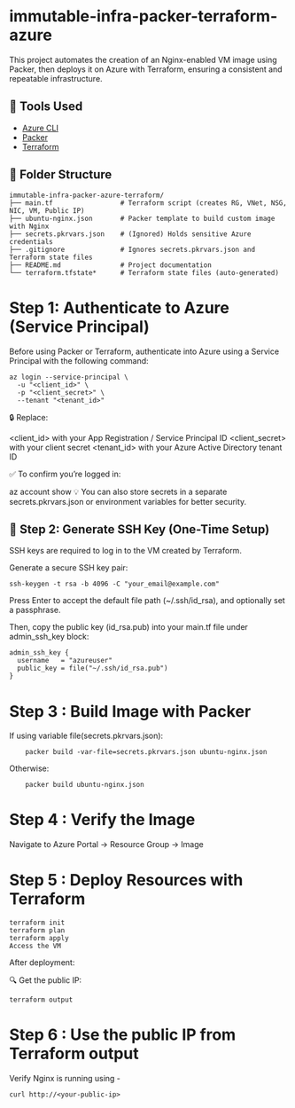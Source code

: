 # immutable-infra-packer-terraform-azure
This project automates the creation of an Nginx-enabled VM image using Packer, then deploys it on Azure with Terraform, ensuring a consistent and repeatable infrastructure.

## 🔧 Tools Used

- [Azure CLI](https://learn.microsoft.com/en-us/cli/azure/)
- [Packer](https://developer.hashicorp.com/packer)
- [Terraform](https://developer.hashicorp.com/terraform)


## 📁 Folder Structure

```
immutable-infra-packer-azure-terraform/
├── main.tf                 # Terraform script (creates RG, VNet, NSG, NIC, VM, Public IP)
├── ubuntu-nginx.json       # Packer template to build custom image with Nginx
├── secrets.pkrvars.json    # (Ignored) Holds sensitive Azure credentials
├── .gitignore              # Ignores secrets.pkrvars.json and Terraform state files
├── README.md               # Project documentation
└── terraform.tfstate*      # Terraform state files (auto-generated)
```


# Step 1: Authenticate to Azure (Service Principal)

Before using Packer or Terraform, authenticate into Azure using a Service Principal with the following command:

```
az login --service-principal \
  -u "<client_id>" \
  -p "<client_secret>" \
  --tenant "<tenant_id>"
```

🔒 Replace:

<client_id> with your App Registration / Service Principal ID
<client_secret> with your client secret
<tenant_id> with your Azure Active Directory tenant ID

✅ To confirm you’re logged in:

az account show
💡 You can also store secrets in a separate secrets.pkrvars.json or environment variables for better security.

## 🔑 Step 2: Generate SSH Key (One-Time Setup)
SSH keys are required to log in to the VM created by Terraform.

Generate a secure SSH key pair:

```
ssh-keygen -t rsa -b 4096 -C "your_email@example.com"
```

Press Enter to accept the default file path (~/.ssh/id_rsa), and optionally set a passphrase.

Then, copy the public key (id_rsa.pub) into your main.tf file under admin_ssh_key block:

```
admin_ssh_key {
  username   = "azureuser"
  public_key = file("~/.ssh/id_rsa.pub")
}
```

# Step 3 : Build Image with Packer

If using variable file(secrets.pkrvars.json):

```
    packer build -var-file=secrets.pkrvars.json ubuntu-nginx.json
```

Otherwise:

```
    packer build ubuntu-nginx.json
```

# Step 4 : Verify the Image

Navigate to Azure Portal → Resource Group → Image

# Step 5 : Deploy Resources with Terraform


```
terraform init
terraform plan
terraform apply
Access the VM
```

After deployment:

🔍 Get the public IP:
```
terraform output
```

# Step 6 : Use the public IP from Terraform output

Verify Nginx is running using -

```
curl http://<your-public-ip>
```

